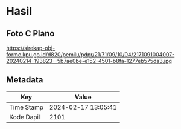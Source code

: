 # Hasil

## Foto C Plano

https://sirekap-obj-formc.kpu.go.id/d820/pemilu/pdpr/21/71/09/10/04/2171091004007-20240214-193823--5b7ae0be-e152-4501-b8fa-1277eb575da3.jpg


## Metadata

| Key        | Value               |
| ---------- | ------------------- |
| Time Stamp | 2024-02-17 13:05:41 |
| Kode Dapil | 2101                |



